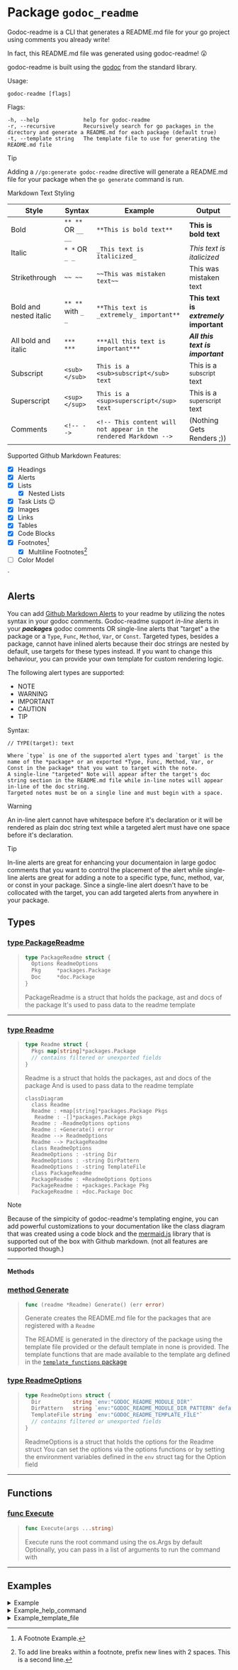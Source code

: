 
# Package `godoc_readme`
<!-- THIS FILE IS GENERATED. DO NOT EDIT! -->
Godoc-readme is a CLI that generates a README.md file for your go project using comments you already write!

In fact, this README.md file was generated using godoc-readme! :open_mouth:

godoc-readme is built using the [godoc](https://go.dev/blog/godoc) from the standard library.

Usage:

	godoc-readme [flags]

Flags:

	-h, --help              help for godoc-readme
	-r, --recursive         Recursively search for go packages in the directory and generate a README.md for each package (default true)
	-t, --template string   The template file to use for generating the README.md file

> [!TIP]
> Adding a `//go:generate godoc-readme` directive will generate a README.md file for your package when the `go generate` command is run.

Markdown Text Styling

| Style | Syntax | Example | Output |
| ------| ------ | ------- | ------ |
| Bold | `** **` OR `__ __` | `**This is bold text**` | **This is bold text** |
|Italic| `* *` OR `_ _` | `_This text is italicized_` | _This text is italicized_ |
| Strikethrough| `~~ ~~` | `~~This was mistaken text~~` | This was mistaken text |
| Bold and nested italic | `** **` with `_ _` | `**This text is _extremely_ important**` | **This text is _extremely_ important** |
| All bold and italic | `*** ***` | `***All this text is important***` | ***All this text is important*** |
| Subscript | `<sub> </sub>` | `This is a <sub>subscript</sub> text` | This is a <sub>subscript</sub> text |
| Superscript | `<sup> </sup>` | `This is a <sup>superscript</sup> text` | This is a <sup>superscript</sup> text |
| Comments | `<!-- -->` | `<!-- This content will not appear in the rendered Markdown -->` | (Nothing Gets Renders ;)) |

Supported Github Markdown Features:

- [x] Headings
- [x] Alerts
- [x] Lists
	- [x] Nested Lists
- [x] Task Lists 😉
- [x] Images
- [x] Links
- [x] Tables
- [x] Code Blocks
- [x] Footnotes[^1]
	- [x] Multiline Footnotes[^2]
- [ ] Color Model

<!-- Examples for footnotes-->`
[^1]: A Footnote Example.
[^2]: To add line breaks within a footnote, prefix new lines with 2 spaces.
  This is a second line.

## Alerts

You can add [Github Markdown Alerts](https://docs.github.com/en/get-started/writing-on-github/getting-started-with-writing-and-formatting-on-github/basic-writing-and-formatting-syntax#alerts) to your readme by utilizing the notes syntax in your godoc comments.
Godoc-readme support *in-line* alerts in your _**packages**_ godoc comments OR single-line alerts that "target" a the package or a `Type`, `Func`, `Method`, `Var`, or `Const`. Targeted types, besides a package, cannot have inlined alerts because their doc strings are nested by default, use targets for these types instead.
If you want to change this behaviour, you can provide your own template for custom rendering logic.

The following alert types are supported:

  - NOTE
  - WARNING
  - IMPORTANT
  - CAUTION
  - TIP

Syntax:

	// TYPE(target): text

	Where `type` is one of the supported alert types and `target` is the name of the *package* or an exported *Type, Func, Method, Var, or Const in the package* that you want to target with the note.
	A single-line "targeted" Note will appear after the target's doc string section in the README.md file while in-line notes will appear in-line of the doc string.
	Targeted notes must be on a single line and must begin with a space.

> [!WARNING]
> An in-line alert cannot have whitespace before it's declaration or it will be rendered as plain doc string text while a targeted alert must have one space before it's declaration.

> [!TIP]
> In-line alerts are great for enhancing your documentaion in large godoc comments that you want to control the placement of the alert
while single-line alerts are great for adding a note to a specific type, func, method, var, or const in your package. Since a single-line alert doesn't have to be collocated with the target, you can add targeted alerts from anywhere in your package.

##



## Types


### [type PackageReadme](./readme.go#L179-L179)

> ```go
>type PackageReadme struct {
>	Options ReadmeOptions
>	Pkg     *packages.Package
>	Doc     *doc.Package
>}
> ```
>PackageReadme is a struct that holds the package, ast and docs of the package
>It's used to pass data to the readme template
>



---





### [type Readme](./readme.go#L99-L99)

> ```go
>type Readme struct {
>	Pkgs map[string]*packages.Package
>	// contains filtered or unexported fields
>}
> ```
>Readme is a struct that holds the packages, ast and docs of the package
>And is used to pass data to the readme template
>
>```mermaid
>classDiagram
>	class Readme
>	Readme : +map[string]*packages.Package Pkgs
>    Readme : -[]*packages.Package pkgs
>	Readme : -ReadmeOptions options
>	Readme : +Generate() error
>	Readme --> ReadmeOptions
>	Readme --> PackageReadme
>	class ReadmeOptions
>	ReadmeOptions : -string Dir
>	ReadmeOptions : -string DirPattern
>	ReadmeOptions : -string TemplateFile
>	class PackageReadme
>	PackageReadme : +ReadmeOptions Options
>	PackageReadme : +packages.Package Pkg
>	PackageReadme : +doc.Package Doc
>```
>

>[!NOTE]
>Because of the simpicity of godoc-readme's templating engine, you can add powerful customizations to your documentation like the class diagram that was created using a code block and the [mermaid.js](https://mermaid.js.org/) library that is supported out of the box with Github markdown. (not all features are supported though.)



---

#### Methods

### [method Generate](./readme.go#L191-L191)
> ```go
> func (readme *Readme) Generate() (err error)
> ```
>Generate creates the README.md file for the packages that are registered with a `Readme`
>
>The README is generated in the directory of the package using the template file provided or the default template in none is provided.
>The template functions that are made available to the template arg defined in the [`template_functions` package](./template_functions/README.go)
>




### [type ReadmeOptions](./readme.go#L107-L107)

> ```go
>type ReadmeOptions struct {
>	Dir          string `env:"GODOC_README_MODULE_DIR"`
>	DirPattern   string `env:"GODOC_README_MODULE_DIR_PATTERN" default:"./..."`
>	TemplateFile string `env:"GODOC_README_TEMPLATE_FILE"`
>	// contains filtered or unexported fields
>}
> ```
>ReadmeOptions is a struct that holds the options for the Readme struct
>You can set the options via the options functions or by setting the environment variables defined in the `env` struct tag for the Option field
>



---




## Functions
### [func Execute](./readme.go#L65-L65)

>```go
>func Execute(args ...string)
>```
>
>Execute runs the root command using the os.Args by default
>Optionally, you can pass in a list of arguments to run the command with
>



---






## Examples

<details>
<summary>Example</summary>

```go
func Example{
	Execute()

}
 // Output:
 // 
 // README.md file generated successfully :tada:
 // 
```
</details>


<details>
<summary>Example_help_command</summary>

```go
func Example_help_command{
	Execute("-h")

}
 // Output:
 // 
 // Generate README.md file for your go project using comments you already write for godoc
 // 
 // Usage:
 //   godoc-readme [flags]
 // 
 // Flags:
 //   -h, --help   dhelp for godoc-readme
 //   -r, --recursive   Recursively search for go packages in the directory and generate a README.md for each package (default true)
 //   -t, --template string   The template file to use for generating the README.md file
 // 
```
</details>


<details>
<summary>Example_template_file</summary>

```go
func Example_template_file{
	Execute("-t", "README.tmpl")

}
 // Output:
 // 
 // README.md file generated successfully :tada:
 // 
```
</details>





